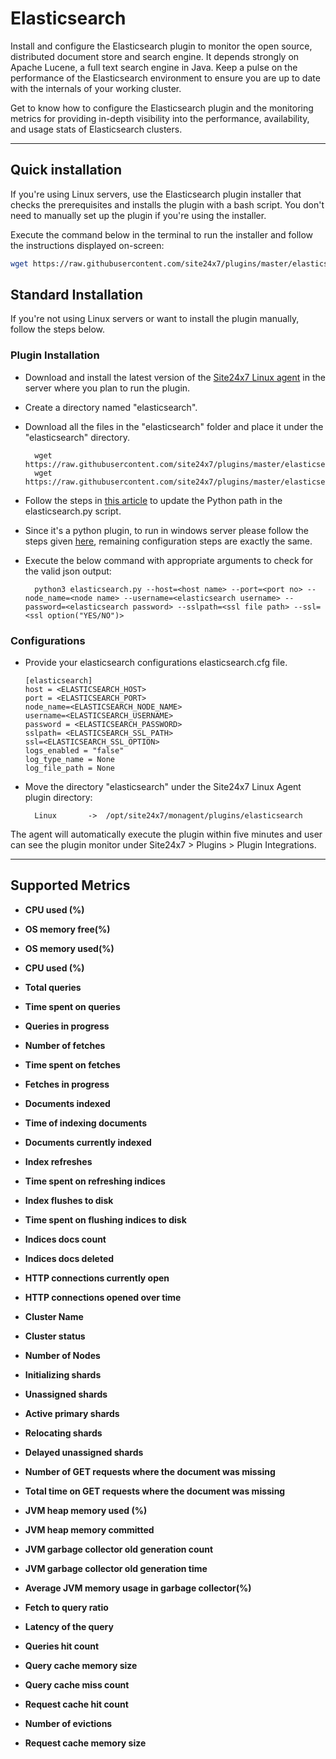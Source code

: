 # Elasticsearch

Install and configure the Elasticsearch plugin to monitor the open source, distributed document store and search engine. It depends strongly on Apache Lucene, a full text search engine in Java. Keep a pulse on the performance of the Elasticsearch environment to ensure you are up to date with the internals of your working cluster.

Get to know how to configure the Elasticsearch plugin and the monitoring metrics for providing in-depth visibility into the performance, availability, and usage stats of Elasticsearch clusters.
                                                                                              
---

## Quick installation

If you're using Linux servers, use the Elasticsearch plugin installer that checks the prerequisites and installs the plugin with a bash script. You don't need to manually set up the plugin if you're using the installer.

Execute the command below in the terminal to run the installer and follow the instructions displayed on-screen:

```bash
wget https://raw.githubusercontent.com/site24x7/plugins/master/elasticsearch/installer/Site24x7ElasticSearchPluginInstaller.sh && sudo bash Site24x7ElasticSearchPluginInstaller.sh
```

## Standard Installation
If you're not using Linux servers or want to install the plugin manually, follow the steps below.



### Plugin Installation  

- Download and install the latest version of the [Site24x7 Linux agent](https://www.site24x7.com/app/client#/admin/inventory/add-monitor) in the server where you plan to run the plugin.
- Create a directory named "elasticsearch".
- Download all the files in the "elasticsearch" folder and place it under the "elasticsearch" directory.

		wget https://raw.githubusercontent.com/site24x7/plugins/master/elasticsearch/elasticsearch.cfg
		wget https://raw.githubusercontent.com/site24x7/plugins/master/elasticsearch/elasticsearch.py

- Follow the steps in [this article](https://support.site24x7.com/portal/en/kb/articles/updating-python-path-in-a-plugin-script-for-linux-servers) to update the Python path in the elasticsearch.py script.
		
- Since it's a python plugin, to run in windows server please follow the steps given [here](https://support.site24x7.com/portal/en/kb/articles/run-python-plugin-scripts-in-windows-servers), remaining configuration steps are exactly the same. 


- Execute the below command with appropriate arguments to check for the valid json output:

		python3 elasticsearch.py --host=<host name> --port=<port no> --node_name=<node name> --username=<elasticsearch username> --password=<elasticsearch password> --sslpath=<ssl file path> --ssl=<ssl option("YES/NO")>

### Configurations

- Provide your elasticsearch configurations elasticsearch.cfg file.
	```
	[elasticsearch]
	host = <ELASTICSEARCH_HOST>
	port = <ELASTICSEARCH_PORT>
	node_name=<ELASTICSEARCH_NODE_NAME>
	username=<ELASTICSEARCH_USERNAME>
	password = <ELASTICSEARCH_PASSWORD>
	sslpath= <ELASTICSEARCH_SSL_PATH>
	ssl=<ELASTICSEARCH_SSL_OPTION>
	logs_enabled = "false"
	log_type_name = None
	log_file_path = None
	```	
	
  
- Move the directory "elasticsearch" under the Site24x7 Linux Agent plugin directory: 

		Linux       ->  /opt/site24x7/monagent/plugins/elasticsearch
		
The agent will automatically execute the plugin within five minutes and user can see the plugin monitor under Site24x7 > Plugins > Plugin Integrations.

---

## Supported Metrics

- **CPU used (%)**


- **OS memory free(%)**


- **OS memory used(%)**

- **CPU used (%)**

    
- **Total queries**


- **Time spent on queries**

- **Queries in progress**


- **Number of fetches**


- **Time spent on fetches**

- **Fetches in progress**

    
- **Documents indexed**


- **Time of indexing documents**

- **Documents currently indexed**


- **Index refreshes**


- **Time spent on refreshing indices**

- **Index flushes to disk**

    
- **Time spent on flushing indices to disk**


- **Indices docs count**

- **Indices docs deleted**


- **HTTP connections currently open**


- **HTTP connections opened over time**

- **Cluster Name**

    
- **Cluster status**


- **Number of Nodes**

- **Initializing shards**

- **Unassigned shards**

- **Active primary shards**

- **Relocating shards**

- **Delayed unassigned shards**

- **Number of GET requests where the document was missing**

- **Total time on GET requests where the document was missing**
- **JVM heap memory used (%)**

- **JVM heap memory committed**

- **JVM garbage collector old generation count**

- **JVM garbage collector old generation time**

- **Average JVM memory usage in garbage collector(%)**

- **Fetch to query ratio**

- **Latency of the query**

- **Queries hit count**

- **Query cache memory size**

- **Query cache miss count**

- **Request cache hit count**

- **Number of evictions**

- **Request cache memory size**



